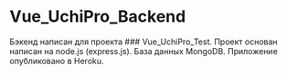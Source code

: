# Vue_UchiPro_Backend

Бэкенд написан для проекта ### Vue_UchiPro_Test. Проект основан написан на node.js (express.js). База данных MongoDB. Приложение опубликовано в Heroku.
